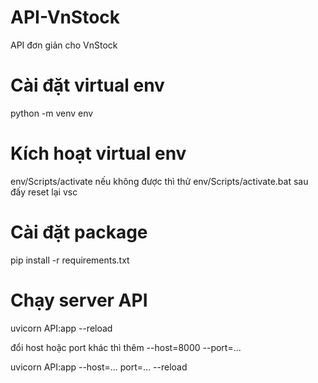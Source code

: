 # API-VnStock
API đơn giản cho VnStock

# Cài đặt virtual env
python -m venv env

# Kích hoạt virtual env
env/Scripts/activate
nếu không được thì thử env/Scripts/activate.bat
sau đấy reset lại vsc

# Cài đặt package
pip install -r requirements.txt

# Chạy server API
uvicorn API:app --reload

đổi host hoặc port khác thì thêm --host=8000 --port=...

uvicorn API:app --host=... port=... --reload